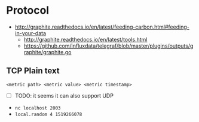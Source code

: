 # Protocol

- http://graphite.readthedocs.io/en/latest/feeding-carbon.html#feeding-in-your-data
  - http://graphite.readthedocs.io/en/latest/tools.html
  - https://github.com/influxdata/telegraf/blob/master/plugins/outputs/graphite/graphite.go

## TCP Plain text

`<metric path> <metric value> <metric timestamp>`

- [ ] TODO: it seems it can also support UDP
- `nc localhost 2003`
- `local.random 4 1519266078`